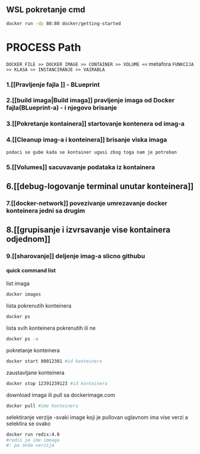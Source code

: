 ## WSL pokretanje cmd
```bash
docker run -dp 80:80 docker/getting-started
```
# PROCESS Path
`DOCKER FILE >> DOCKER IMAGE >> CONTAINER >> VOLUME <<`
metafora
`FUNKCIJA >> KLASA >> INSTANCIRANJE >> VAIRABLA`

### 1.[[Pravljenje fajla ]] - BLueprint
### 2.[[build imaga|Build imaga]] pravljenje imaga od Docker fajla(BLueprint-a) - i njegovo brisanje
### 3.[[Pokretanje kontainera]] startovanje kontenera od imag-a
### 4.[[Cleanup imag-a i konteinera]]  brisanje viska imaga 
`podaci se gube kada se kontainer ugasi zbog toga nam je potreban`
### 5.[[Volumes]] sacuvavanje podataka iz kontainera
## 6.[[debug-logovanje terminal unutar konteinera]] 
### 7.[[docker-network]] povezivanje umrezavanje docker konteinera jedni sa drugim
## 8.[[grupisanje i izvrsavanje vise kontainera odjednom]]
### 9.[[sharovanje]] deljenje imag-a slicno githubu

#### quick command list
list imaga 
```bash
docker images
```

lista pokrenutih konteinera
```bash
docker ps
```

lista svih konteinera pokrenutih ili ne 
```bash
docker ps -a
```

pokretanje konteinera 
```bash
docker start 00012301 #id konteinera
```

zaustavljane konteinera
```bash
docker stop 12391239123 #id konteinera
```


download imaga ili  pull sa dockerimage.com
```bash
docker pull #ime konteinera
```

selektiranje verzije 
-svaki  image koji je pullovan uglavnom ima vise verzi a selektira se ovako
```bash
docker run redis:4.0
#redis je ime imeaga 
#: pa onda verzija
```



 